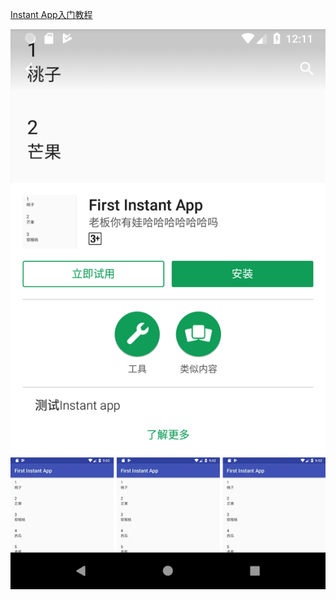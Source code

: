 [Instant App入门教程](http://note.youdao.com/noteshare?id=c837260e130b34f29fb807a9b2d32a46)


[![](https://github.com/aishang5wpj/Instant-App/raw/master/images/Screenshot_1533643897.png "")](http://aishang5wpj.github.io/)
